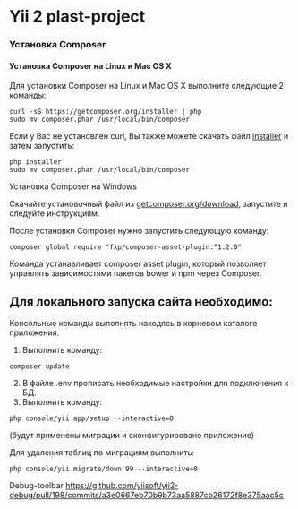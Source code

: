 # Yii 2 plast-project

### Установка Composer
#### Установка Composer на Linux и Mac OS X

Для установки Composer на Linux и Mac OS X выполните следующие 2 команды:
```
curl -sS https://getcomposer.org/installer | php
sudo mv composer.phar /usr/local/bin/composer
```
Если у Вас не установлен curl, Вы также можете скачать файл [installer](http://getcomposer.org/installer) и затем запустить:
```
php installer
sudo mv composer.phar /usr/local/bin/composer
```
Установка Composer на Windows

Скачайте установочный файл из [getcomposer.org/download](https://getcomposer.org/download), запустите и следуйте инструкциям.

После установки Composer нужно запустить следующую команду:
```
composer global require "fxp/composer-asset-plugin:^1.2.0"
```
Команда устанавливает composer asset plugin, который позволяет управлять зависимостями пакетов bower и npm через Composer. 


## Для локального запуска сайта необходимо:
Консольные команды выполнять находясь в корневом каталоге приложения.

1. Выполнить команду:
```
composer update
```
2. В файле .env прописать необходимые настройки для подключения к БД.
3. Выполнить команду:
```
php console/yii app/setup --interactive=0
```
(будут применены миграции и сконфигурировано приложение)

Для удаления таблиц по миграциям выполнить:
```
php console/yii migrate/down 99 --interactive=0
```
Debug-toolbar
https://github.com/yiisoft/yii2-debug/pull/198/commits/a3e0667eb70b9b73aa5887cb26172f8e375aac5c